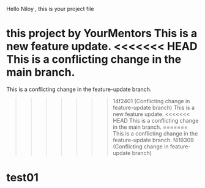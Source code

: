 Hello Niloy , this is your project file 

this project by YourMentors
This is a new feature update.
<<<<<<< HEAD
This is a conflicting change in the main branch.
=======
This is a conflicting change in the feature-update branch.
>>>>>>> 14f2401 (Conflicting change in feature-update branch)
This is a new feature update.
<<<<<<< HEAD
This is a conflicting change in the main branch.
=======
This is a conflicting change in the feature-update branch.
>>>>>>> f419309 (Conflicting change in feature-update branch)
# test01
